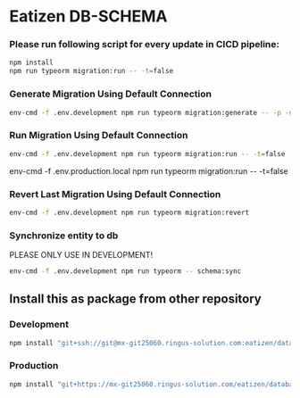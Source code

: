 # Eatizen DB-SCHEMA

### Please run following script for every update in CICD pipeline:

```bash
npm install
npm run typeorm migration:run -- -t=false
```

### Generate Migration Using Default Connection

```bash
env-cmd -f .env.development npm run typeorm migration:generate -- -p -n YourMigrationName
```

### Run Migration Using Default Connection

```bash
env-cmd -f .env.development npm run typeorm migration:run -- -t=false
```

env-cmd -f .env.production.local npm run typeorm migration:run -- -t=false

### Revert Last Migration Using Default Connection

```bash
env-cmd -f .env.development npm run typeorm migration:revert
```

### Synchronize entity to db

PLEASE ONLY USE IN DEVELOPMENT!

```bash
env-cmd -f .env.development npm run typeorm -- schema:sync
```

## Install this as package from other repository

### Development

```bash
npm install "git+ssh://git@mx-git25060.ringus-solution.com:eatizen/database/db-schema.git#develop" --save
```

### Production

```bash
npm install "git+https://mx-git25060.ringus-solution.com/eatizen/database/db-schema.git#develop" --save
```

